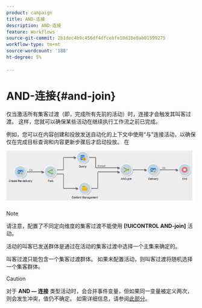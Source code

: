 ```yaml
---
product: campaign
title: AND-连接
description: AND-连接
feature: Workflows
source-git-commit: 2b1dec4b9c456df4dfcebfe10d18e0ab01599275
workflow-type: tm+mt
source-wordcount: '188'
ht-degree: 5%

---
```


# AND-连接{#and-join}



仅当激活所有集客过渡（即，完成所有先前的活动）时，连接才会触发其叫客过渡。 这样，您就可以确保某些活动在继续执行工作流之前已完成。

例如，您可以在内容创建和投放发送自动化的上下文中使用“与”连接活动，以确保仅在完成目标查询和内容更新步骤后才启动投放。 在

![](assets/and-join-usage.png)

>[!NOTE]
>
>请注意，配置了不同定向维度的集客过渡不能使用 **[!UICONTROL AND-join]** 活动。

活动的叫客已发送群体是通过在活动的集客过渡中选择一个主集来确定的。

叫客过渡只能包含一个集客过渡群体。 如果未配置活动，则叫客过渡将随机选择一个集客群体。

>[!CAUTION]
>
>对于 **AND — 连接** 类型活动时，会合并事件变量，但如果同一变量被定义两次，则会发生冲突，值仍不确定。 如需详细信息，请参阅[此部分](javascript-scripts-and-templates.md#event-variables)。
